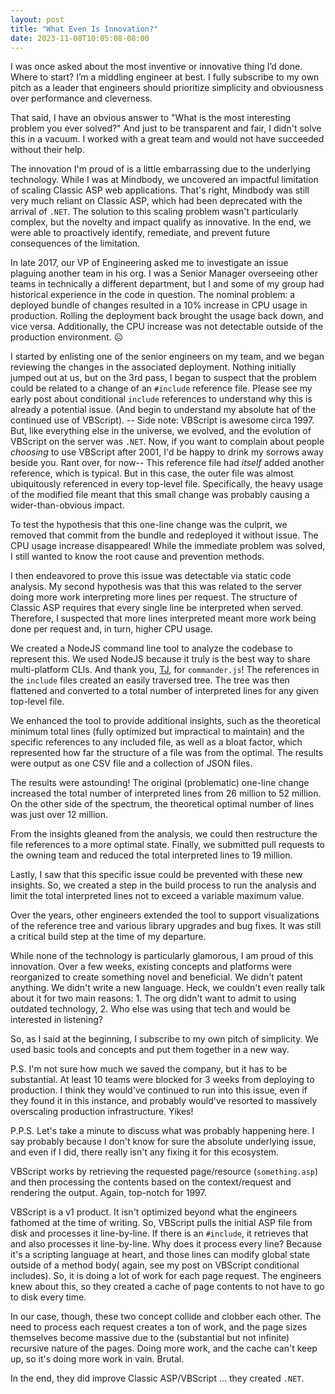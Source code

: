 ```yaml
---
layout: post
title: "What Even Is Innovation?"
date: 2023-11-08T10:05:08-08:00
---
```

I was once asked about the most inventive or innovative thing I’d done. Where to start? I’m a middling engineer at best. I fully subscribe to my own pitch as a leader that engineers should prioritize simplicity and obviousness over performance and cleverness.

That said, I have an obvious answer to "What is the most interesting problem you ever solved?" And just to be transparent and fair, I didn't solve this in a vacuum. I worked with a great team and would not have succeeded without their help.

The innovation I'm proud of is a little embarrassing due to the underlying technology. While I was at Mindbody, we uncovered an impactful limitation of scaling Classic ASP web applications. That's right, Mindbody was still very much reliant on Classic ASP, which had been deprecated with the arrival of `.NET`. The solution to this scaling problem wasn't particularly complex, but the novelty and impact qualify as innovative. In the end, we were able to proactively identify, remediate, and prevent future consequences of the limitation.

In late 2017, our VP of Engineering asked me to investigate an issue plaguing another team in his org. I was a Senior Manager overseeing other teams in technically a different department, but I and some of my group had historical experience in the code in question. The nominal problem: a deployed bundle of changes resulted in a 10% increase in CPU usage in production. Rolling the deployment back brought the usage back down, and vice versa. Additionally, the CPU increase was not detectable outside of the production environment. ☹️

I started by enlisting one of the senior engineers on my team, and we began reviewing the changes in the associated deployment. Nothing initially jumped out at us, but on the 3rd pass, I began to suspect that the problem could be related to a change of an `#include` reference file. Please see my early post about conditional `include` references to understand why this is already a potential issue. (And begin to understand my absolute hat of the continued use of VBScript). -- Side note: VBScript is awesome circa 1997. But, like everything else in the universe, we evolved, and the evolution of VBScript on the server was `.NET`. Now, if you want to complain about people _choosing_ to use VBScript after 2001, I'd be happy to drink my sorrows away beside you. Rant over, for now-- This reference file had _itself_ added another reference, which is typical. But in this case, the outer file was almost ubiquitously referenced in every top-level file. Specifically, the heavy usage of the modified file meant that this small change was probably causing a wider-than-obvious impact.

To test the hypothesis that this one-line change was the culprit, we removed that commit from the bundle and redeployed it without issue. The CPU usage increase disappeared! While the immediate problem was solved, I still wanted to know the root cause and prevention methods.

I then endeavored to prove this issue was detectable via static code analysis. My second hypothesis was that this was related to the server doing more work interpreting more lines per request. The structure of Classic ASP requires that every single line be interpreted when served. Therefore, I suspected that more lines interpreted meant more work being done per request and, in turn, higher CPU usage.

We created a NodeJS command line tool to analyze the codebase to represent this. We used NodeJS because it truly is the best way to share multi-platform CLIs. And thank you, [TJ](https://github.com/tj), for `commander.js`! The references in the `include` files created an easily traversed tree. The tree was then flattened and converted to a total number of interpreted lines for any given top-level file.

We enhanced the tool to provide additional insights, such as the theoretical minimum total lines (fully optimized but impractical to maintain) and the specific references to any included file, as well as a bloat factor, which represented how far the structure of a file was from the optimal. The results were output as one CSV file and a collection of JSON files.

The results were astounding! The original (problematic) one-line change increased the total number of interpreted lines from 26 million to 52 million. On the other side of the spectrum, the theoretical optimal number of lines was just over 12 million.

From the insights gleaned from the analysis, we could then restructure the file references to a more optimal state. Finally, we submitted pull requests to the owning team and reduced the total interpreted lines to 19 million.

Lastly, I saw that this specific issue could be prevented with these new insights. So, we created a step in the build process to run the analysis and limit the total interpreted lines not to exceed a variable maximum value.

Over the years, other engineers extended the tool to support visualizations of the reference tree and various library upgrades and bug fixes. It was still a critical build step at the time of my departure.

While none of the technology is particularly glamorous, I am proud of this innovation. Over a few weeks, existing concepts and platforms were reorganized to create something novel and beneficial. We didn't patent anything. We didn't write a new language. Heck, we couldn't even really talk about it for two main reasons: 1. The org didn't want to admit to using outdated technology, 2. Who else was using that tech and would be interested in listening?

So, as I said at the beginning, I subscribe to my own pitch of simplicity. We used basic tools and concepts and put them together in a new way.

P.S. I'm not sure how much we saved the company, but it has to be substantial. At least 10 teams were blocked for 3 weeks from deploying to production. I think they would've continued to run into this issue, even if they found it in this instance, and probably would've resorted to massively overscaling production infrastructure. Yikes!

P.P.S. Let's take a minute to discuss what was probably happening here. I say probably because I don't know for sure the absolute underlying issue, and even if I did, there really isn't any fixing it for this ecosystem. 

VBScript works by retrieving the requested page/resource (`something.asp`) and then processing the contents based on the context/request and rendering the output. Again, top-notch for 1997.

VBScript is a v1 product. It isn't optimized beyond what the engineers fathomed at the time of writing. So, VBScript pulls the initial ASP file from disk and processes it line-by-line. If there is an `#include`, it retrieves that and also processes it line-by-line. Why does it process every line? Because it's a scripting language at heart, and those lines can modify global state outside of a method body( again, see my post on VBScript conditional includes). So, it is doing a lot of work for each page request. The engineers knew about this, so they created a cache of page contents to not have to go to disk every time. 

In our case, though, these two concept collide and clobber each other. The need to process each request creates a ton of work, and the page sizes themselves become massive due to the (substantial but not infinite) recursive nature of the pages. Doing more work, and the cache can't keep up, so it's doing more work in vain. Brutal. 

In the end, they did improve Classic ASP/VBScript ... they created `.NET`. 